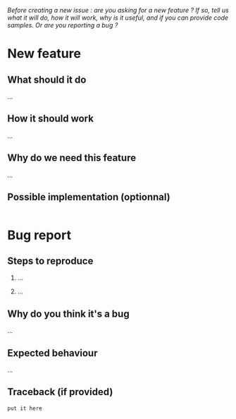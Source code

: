 *Before creating a new issue : are you asking for a new feature ? If so, tell us what it will do, how it will work, why is it useful, and if you can provide code samples.
Or are you reporting a bug ?*

# New feature

## What should it do

...

## How it should work

...

## Why do we need this feature

...

## Possible implementation (optionnal)

```cpp

```

# Bug report

## Steps to reproduce

1. ...

2. ...

## Why do you think it's a bug

...

## Expected behaviour

...

## Traceback (if provided)

```
put it here
```
